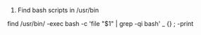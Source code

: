 1. Find bash scripts in /usr/bin

  find /usr/bin/ -exec bash -c 'file "$1" | grep -qi bash' _ {} \; -print
